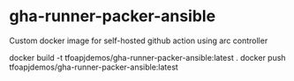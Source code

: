 # gha-runner-packer-ansible
Custom docker image for self-hosted github action using arc controller

docker build -t tfoapjdemos/gha-runner-packer-ansible:latest .
docker push tfoapjdemos/gha-runner-packer-ansible:latest
